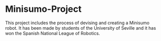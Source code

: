 # Minisumo-Project
This project includes the process of devising and creating a Minisumo robot. It has been made by students of the University of Seville and it has won the Spanish National League of Robotics. 
